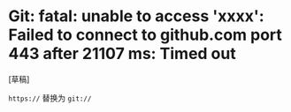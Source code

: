 # Git: fatal: unable to access 'xxxx': Failed to connect to github.com port 443 after 21107 ms: Timed out

[草稿]

`https://` 替换为 `git://`